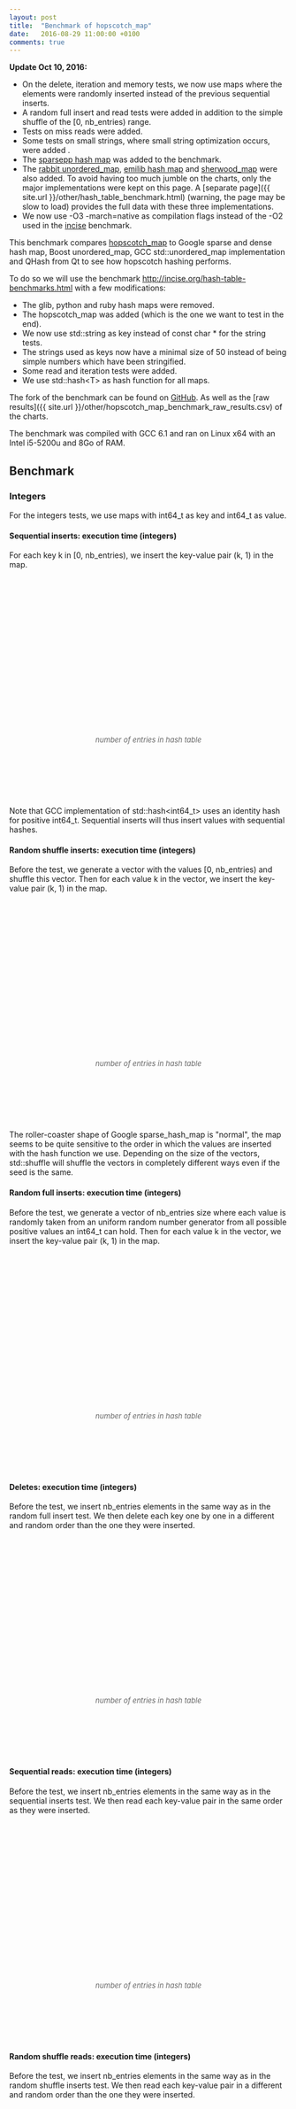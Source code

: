 ```yaml
---
layout: post
title:  "Benchmark of hopscotch_map"
date:   2016-08-29 11:00:00 +0100
comments: true
---
```


<script language="javascript" type="text/javascript" src="{{ site.url }}/js/jquery.min.js"></script>
<script language="javascript" type="text/javascript" src="{{ site.url }}/js/jquery.flot.min.js"></script>
<script>
    $("<div id='tooltip'></div>").css({
                                    position: "absolute",
                                    display: "none",
                                    border: "1px solid #fdd",
                                    padding: "2px",
                                    "background-color": "#fee",
                                    opacity: 0.80
                                  }).appendTo("body");
                
    series_settings = {
        lines: { show: true },
        points: { show: true }
    };

    grid_settings = { tickColor: '#ddd', hoverable: true };

    xaxis_settings = {
        tickFormatter: function(num, obj) { return parseInt(num/1000000) + 'M'; }
    };

    yaxis_runtime_settings = {
        tickFormatter: function(num, obj) { return (+num.toFixed(2)) + ' sec.'; }
    };

    yaxis_memory_settings = {
        tickFormatter: function(num, obj) { return parseInt(num/1024/1024) + 'MiB'; }
    };

    legend_settings = {
        position: 'nw',
        backgroundOpacity: 0
    };

    runtime_settings = {
        series: series_settings,
        grid: grid_settings,
        xaxis: xaxis_settings,
        yaxis: yaxis_runtime_settings,
        legend: legend_settings
    };

    memory_settings = {
        series: series_settings,
        grid: grid_settings,
        xaxis: xaxis_settings,
        yaxis: yaxis_memory_settings,
        legend: legend_settings
    };


    chart_data = {"delete-runtime": [{"data": [[2000000, 0.209878], [4000000, 0.46411], [6000000, 0.830682], [8000000, 1.060389], [10000000, 1.415887], [12000000, 1.849152], [14000000, 1.944194], [16000000, 2.270402], [18000000, 2.633844], [20000000, 3.005251], [22000000, 3.471948], [24000000, 3.974431], [26000000, 4.632071], [28000000, 4.12294], [30000000, 4.500424], [32000000, 4.853314], [34000000, 5.286075], [36000000, 5.726056], [38000000, 6.144938], [40000000, 6.666123]], "label": "Google sparsehash 2.0.2 sparse_hash_map"}, {"data": [[2000000, 0.066521], [4000000, 0.138801], [6000000, 0.200312], [8000000, 0.302029], [10000000, 0.327596], [12000000, 0.401621], [14000000, 0.490709], [16000000, 0.587192], [18000000, 0.667407], [20000000, 0.723484], [22000000, 0.811212], [24000000, 0.89288], [26000000, 0.983344], [28000000, 1.088691], [30000000, 1.17294], [32000000, 1.297524], [34000000, 1.476233], [36000000, 1.583493], [38000000, 1.66371], [40000000, 1.75941]], "label": "Google sparsehash 2.0.2 dense_hash_map"}, {"data": [[2000000, 0.736231], [4000000, 1.568399], [6000000, 2.41689], [8000000, 3.270547], [10000000, 4.161667], [12000000, 4.988601], [14000000, 5.853335], [16000000, 6.746709], [18000000, 7.830398], [20000000, 8.822551], [22000000, 9.640008], [24000000, 10.609755], [26000000, 11.652658], [28000000, 12.792967], [30000000, 13.760373], [32000000, 14.920986], [34000000, 16.06225], [36000000, 17.418712], [38000000, 19.86185], [40000000, 21.012589]], "label": "GCC 6.1 std::unordered_map"}, {"data": [[2000000, 0.764209], [4000000, 1.600802], [6000000, 2.44876], [8000000, 3.323816], [10000000, 4.363808], [12000000, 5.078928], [14000000, 6.080389], [16000000, 7.013219], [18000000, 8.054363], [20000000, 9.389742], [22000000, 10.17764], [24000000, 11.336529], [26000000, 13.139682], [28000000, 14.201394], [30000000, 15.318721], [32000000, 16.427062], [34000000, 17.560058], [36000000, 18.743324], [38000000, 19.961203], [40000000, 21.187589]], "label": "Boost 1.61 unordered_map"}, {"data": [[2000000, 0.884801], [4000000, 1.908684], [6000000, 2.988082], [8000000, 4.232189], [10000000, 5.194442], [12000000, 6.275224], [14000000, 7.331751], [16000000, 8.490766], [18000000, 10.08114], [20000000, 11.334391], [22000000, 12.594452], [24000000, 14.007586], [26000000, 15.253157], [28000000, 16.708611], [30000000, 18.278629], [32000000, 19.567358], [34000000, 21.837672], [36000000, 23.464966], [38000000, 24.866512], [40000000, 26.098767]], "label": "Qt 4.8 QHash"}, {"data": [[2000000, 0.286294], [4000000, 0.599163], [6000000, 0.742161], [8000000, 1.264363], [10000000, 1.410686], [12000000, 1.632836], [14000000, 1.770482], [16000000, 2.807083], [18000000, 3.028616], [20000000, 3.178692], [22000000, 3.337629], [24000000, 3.444827], [26000000, 3.614897], [28000000, 3.860627], [30000000, 4.201247], [32000000, 5.949562], [34000000, 6.20259], [36000000, 6.356764], [38000000, 6.57154], [40000000, 6.729453]], "label": "Hopscotch map 0.3.1 with H=62"}, {"data": [[2000000, 0.291701], [4000000, 0.634275], [6000000, 0.962819], [8000000, 1.442073], [10000000, 1.65347], [12000000, 2.04002], [14000000, 2.448267], [16000000, 2.891155], [18000000, 3.075637], [20000000, 3.449337], [22000000, 3.836534], [24000000, 4.255391], [26000000, 4.709483], [28000000, 5.160885], [30000000, 5.613255], [32000000, 6.172335], [34000000, 6.241668], [36000000, 6.664021], [38000000, 7.08008], [40000000, 7.548819]], "label": "Sparse hash map"}], 
            "deletestring-runtime": [{"data": [[2000000, 0.929608], [4000000, 2.042007], [6000000, 3.506909], [8000000, 4.540345], [10000000, 6.064068], [12000000, 7.603114], [14000000, 8.376787], [16000000, 9.807512], [18000000, 11.330832], [20000000, 12.813694], [22000000, 14.432921], [24000000, 16.213448]], "label": "Google sparsehash 2.0.2 sparse_hash_map"}, {"data": [[2000000, 0.815098], [4000000, 1.67945], [6000000, 2.640966], [8000000, 3.676555], [10000000, 4.680769], [12000000, 5.807075], [14000000, 6.901174], [16000000, 8.049992], [18000000, 8.983733], [20000000, 10.335732], [22000000, 11.31944], [24000000, 12.421711]], "label": "Google sparsehash 2.0.2 dense_hash_map"}, {"data": [[2000000, 1.263052], [4000000, 2.585291], [6000000, 4.016688], [8000000, 5.600713], [10000000, 7.236412], [12000000, 8.879664], [14000000, 10.548594], [16000000, 12.261842], [18000000, 14.218318], [20000000, 15.761456], [22000000, 17.298636], [24000000, 18.938329]], "label": "GCC 6.1 std::unordered_map"}, {"data": [[2000000, 1.249899], [4000000, 2.555792], [6000000, 3.967124], [8000000, 5.522402], [10000000, 7.101419], [12000000, 8.755285], [14000000, 10.370183], [16000000, 12.090129], [18000000, 13.660356], [20000000, 15.217798], [22000000, 16.842269], [24000000, 18.482206]], "label": "Boost 1.61 unordered_map"}, {"data": [[2000000, 1.763905], [4000000, 3.670084], [6000000, 5.718488], [8000000, 8.065771], [10000000, 10.411875], [12000000, 12.862906], [14000000, 15.462851], [16000000, 17.904197], [18000000, 20.183466], [20000000, 22.645055], [22000000, 25.053583], [24000000, 27.703683]], "label": "Qt 4.8 QHash"}, {"data": [[2000000, 1.516072], [4000000, 2.269065], [6000000, 3.339553], [8000000, 4.928447], [10000000, 6.057777], [12000000, 7.289329], [14000000, 8.42014], [16000000, 10.516948], [18000000, 11.574665], [20000000, 12.77133], [22000000, 13.852225], [24000000, 14.991269]], "label": "Hopscotch map 0.3.1 with H=62"}, {"data": [[2000000, 1.963798], [4000000, 4.200679], [6000000, 6.445424], [8000000, 9.245895], [10000000, 11.605144], [12000000, 14.2966], [14000000, 17.259573], [16000000, 20.222937], [18000000, 22.596107], [20000000, 24.610503], [22000000, 28.083997], [24000000, 30.919447]], "label": "Sparse hash map"}], 
            "readsmallstring-runtime": [{"data": [[2000000, 0.552565], [4000000, 1.178341], [6000000, 1.952946], [8000000, 2.565742], [10000000, 3.353623], [12000000, 4.303224], [14000000, 4.771151], [16000000, 5.677149], [18000000, 6.55365], [20000000, 7.540912], [22000000, 8.542435], [24000000, 9.606896]], "label": "Google sparsehash 2.0.2 sparse_hash_map"}, {"data": [[2000000, 0.465325], [4000000, 0.931643], [6000000, 1.384903], [8000000, 1.885168], [10000000, 2.458903], [12000000, 2.991437], [14000000, 3.599436], [16000000, 4.210893], [18000000, 4.876629], [20000000, 5.415788], [22000000, 6.025674], [24000000, 6.514309]], "label": "Google sparsehash 2.0.2 dense_hash_map"}, {"data": [[2000000, 0.864318], [4000000, 1.751546], [6000000, 2.605766], [8000000, 3.547799], [10000000, 4.369923], [12000000, 5.39045], [14000000, 6.459755], [16000000, 7.664111], [18000000, 8.729147], [20000000, 9.855871], [22000000, 10.983319], [24000000, 12.117137]], "label": "GCC 6.1 std::unordered_map"}, {"data": [[2000000, 0.829788], [4000000, 1.684756], [6000000, 2.466096], [8000000, 3.413368], [10000000, 4.149188], [12000000, 5.122644], [14000000, 6.225125], [16000000, 7.404279], [18000000, 8.265423], [20000000, 9.299562], [22000000, 10.478998], [24000000, 11.621879]], "label": "Boost 1.61 unordered_map"}, {"data": [[2000000, 0.686661], [4000000, 1.404111], [6000000, 2.039756], [8000000, 2.832178], [10000000, 3.433721], [12000000, 4.272385], [14000000, 5.166532], [16000000, 6.153419], [18000000, 6.693705], [20000000, 7.605356], [22000000, 8.772789], [24000000, 9.451792]], "label": "Qt 4.8 QHash"}, {"data": [[2000000, 0.438683], [4000000, 0.878404], [6000000, 1.359138], [8000000, 1.803265], [10000000, 2.294403], [12000000, 2.867336], [14000000, 3.482394], [16000000, 4.061053], [18000000, 4.817675], [20000000, 5.19906], [22000000, 5.984416], [24000000, 6.36174]], "label": "Hopscotch map 0.3.1 with H=62"}, {"data": [[2000000, 0.5637], [4000000, 1.210655], [6000000, 1.859551], [8000000, 2.527375], [10000000, 3.15412], [12000000, 3.859923], [14000000, 4.622148], [16000000, 5.393561], [18000000, 6.09367], [20000000, 6.88373], [22000000, 7.644033], [24000000, 8.384184]], "label": "Sparse hash map"}], 
            "randomfull-runtime": [{"data": [[2000000, 1.140319], [4000000, 2.499139], [6000000, 3.520353], [8000000, 5.414046], [10000000, 6.483972], [12000000, 7.826223], [14000000, 10.572194], [16000000, 11.607727], [18000000, 12.716013], [20000000, 14.287164], [22000000, 14.999346], [24000000, 16.201972], [26000000, 17.537057], [28000000, 22.621242], [30000000, 23.608129], [32000000, 24.749978], [34000000, 26.022497], [36000000, 27.041682], [38000000, 28.296838], [40000000, 29.548653]], "label": "Google sparsehash 2.0.2 sparse_hash_map"}, {"data": [[2000000, 0.203356], [4000000, 0.420357], [6000000, 0.707883], [8000000, 0.864526], [10000000, 1.30113], [12000000, 1.445428], [14000000, 1.595174], [16000000, 1.827423], [18000000, 2.501832], [20000000, 2.669511], [22000000, 2.882822], [24000000, 2.962609], [26000000, 3.137619], [28000000, 3.389673], [30000000, 3.481038], [32000000, 3.655907], [34000000, 4.986684], [36000000, 5.156634], [38000000, 5.35498], [40000000, 5.534486]], "label": "Google sparsehash 2.0.2 dense_hash_map"}, {"data": [[2000000, 0.68823], [4000000, 1.489745], [6000000, 2.537109], [8000000, 3.153528], [10000000, 4.767899], [12000000, 5.348193], [14000000, 5.940425], [16000000, 6.586349], [18000000, 9.438055], [20000000, 9.996415], [22000000, 10.58886], [24000000, 11.298886], [26000000, 11.895734], [28000000, 12.706275], [30000000, 13.285749], [32000000, 14.048428], [34000000, 14.777063], [36000000, 15.598122], [38000000, 21.201158], [40000000, 21.982676]], "label": "GCC 6.1 std::unordered_map"}, {"data": [[2000000, 0.93994], [4000000, 2.005561], [6000000, 2.649923], [8000000, 4.193686], [10000000, 4.838777], [12000000, 5.529881], [14000000, 8.132914], [16000000, 8.768495], [18000000, 9.436632], [20000000, 10.138709], [22000000, 10.966602], [24000000, 11.745084], [26000000, 16.861897], [28000000, 17.482904], [30000000, 18.642142], [32000000, 19.016761], [34000000, 19.568468], [36000000, 20.343067], [38000000, 21.239682], [40000000, 21.919682]], "label": "Boost 1.61 unordered_map"}, {"data": [[2000000, 0.570454], [4000000, 1.216962], [6000000, 2.115505], [8000000, 2.554176], [10000000, 3.977565], [12000000, 4.411768], [14000000, 4.927783], [16000000, 5.374886], [18000000, 8.104165], [20000000, 8.63224], [22000000, 9.014396], [24000000, 9.479359], [26000000, 10.107544], [28000000, 10.615592], [30000000, 11.166573], [32000000, 11.752248], [34000000, 17.607032], [36000000, 18.01355], [38000000, 18.420048], [40000000, 19.003807]], "label": "Qt 4.8 QHash"}, {"data": [[2000000, 0.320994], [4000000, 0.673956], [6000000, 0.870237], [8000000, 1.38556], [10000000, 1.58589], [12000000, 1.817029], [14000000, 2.124371], [16000000, 2.897629], [18000000, 3.138825], [20000000, 3.296296], [22000000, 3.548417], [24000000, 3.904095], [26000000, 4.271494], [28000000, 4.580918], [30000000, 5.090857], [32000000, 6.149357], [34000000, 6.337458], [36000000, 6.547467], [38000000, 6.832561], [40000000, 7.071122]], "label": "Hopscotch map 0.3.1 with H=62"}, {"data": [[2000000, 0.605367], [4000000, 1.324794], [6000000, 2.183085], [8000000, 2.84183], [10000000, 3.991269], [12000000, 4.621721], [14000000, 5.258182], [16000000, 5.974955], [18000000, 7.836446], [20000000, 8.440602], [22000000, 9.231557], [24000000, 9.630581], [26000000, 10.451086], [28000000, 11.282766], [30000000, 12.08852], [32000000, 12.518971], [34000000, 15.799223], [36000000, 16.30744], [38000000, 17.482235], [40000000, 17.696909]], "label": "Sparse hash map"}], 
            "insertsmallstring-runtime": [{"data": [[2000000, 2.414656], [4000000, 5.132982], [6000000, 7.077761], [8000000, 10.777995], [10000000, 12.683705], [12000000, 14.739623], [14000000, 21.293582], [16000000, 23.170686], [18000000, 25.287049], [20000000, 27.452065], [22000000, 29.797537], [24000000, 32.337851]], "label": "Google sparsehash 2.0.2 sparse_hash_map"}, {"data": [[2000000, 0.68671], [4000000, 1.396211], [6000000, 2.309752], [8000000, 2.834659], [10000000, 4.173954], [12000000, 4.715134], [14000000, 5.273342], [16000000, 5.870811], [18000000, 8.046838], [20000000, 8.631384], [22000000, 9.211064], [24000000, 9.846604]], "label": "Google sparsehash 2.0.2 dense_hash_map"}, {"data": [[2000000, 1.059226], [4000000, 2.218142], [6000000, 3.691179], [8000000, 4.650958], [10000000, 6.811331], [12000000, 7.706928], [14000000, 8.682338], [16000000, 9.665525], [18000000, 13.424607], [20000000, 14.433517], [22000000, 15.310369], [24000000, 16.424408]], "label": "GCC 6.1 std::unordered_map"}, {"data": [[2000000, 0.897647], [4000000, 1.867643], [6000000, 3.003531], [8000000, 3.861646], [10000000, 5.398176], [12000000, 6.20101], [14000000, 7.103598], [16000000, 8.019889], [18000000, 10.556649], [20000000, 11.343171], [22000000, 12.2581], [24000000, 13.274652]], "label": "Boost 1.61 unordered_map"}, {"data": [[2000000, 0.828754], [4000000, 1.734255], [6000000, 2.871819], [8000000, 3.581986], [10000000, 5.25871], [12000000, 5.929853], [14000000, 6.677729], [16000000, 7.400308], [18000000, 10.706476], [20000000, 11.291617], [22000000, 12.003095], [24000000, 12.761678]], "label": "Qt 4.8 QHash"}, {"data": [[2000000, 0.773211], [4000000, 1.595574], [6000000, 2.128523], [8000000, 3.249878], [10000000, 3.779533], [12000000, 4.369913], [14000000, 5.034488], [16000000, 6.693603], [18000000, 7.265434], [20000000, 7.880305], [22000000, 8.494513], [24000000, 9.147722]], "label": "Hopscotch map 0.3.1 with H=62"}, {"data": [[2000000, 1.187629], [4000000, 2.488521], [6000000, 3.962752], [8000000, 5.145581], [10000000, 7.143838], [12000000, 8.254044], [14000000, 9.512723], [16000000, 10.793963], [18000000, 13.758144], [20000000, 14.927178], [22000000, 16.156126], [24000000, 17.32663]], "label": "Sparse hash map"}], 
            "randomshufflerange-runtime": [{"data": [[2000000, 1.169284], [4000000, 2.549439], [6000000, 15.36252], [8000000, 5.615345], [10000000, 43.272239], [12000000, 43.586778], [14000000, 11.800752], [16000000, 12.624925], [18000000, 66.939802], [20000000, 134.136733], [22000000, 147.450174], [24000000, 130.905669], [26000000, 59.225202], [28000000, 25.813331], [30000000, 25.300054], [32000000, 26.006845], [34000000, 44.836272], [36000000, 188.901556], [38000000, 341.510025], [40000000, 435.934926]], "label": "Google sparsehash 2.0.2 sparse_hash_map"}, {"data": [[2000000, 0.177322], [4000000, 0.363225], [6000000, 0.616612], [8000000, 0.747727], [10000000, 1.110758], [12000000, 1.253781], [14000000, 1.392288], [16000000, 1.541789], [18000000, 2.101827], [20000000, 2.28471], [22000000, 2.422745], [24000000, 2.59263], [26000000, 2.713611], [28000000, 2.819357], [30000000, 2.989199], [32000000, 3.13611], [34000000, 4.081796], [36000000, 4.238324], [38000000, 4.430885], [40000000, 4.596178]], "label": "Google sparsehash 2.0.2 dense_hash_map"}, {"data": [[2000000, 0.470981], [4000000, 1.035042], [6000000, 1.87049], [8000000, 2.233025], [10000000, 3.431549], [12000000, 3.971618], [14000000, 4.399176], [16000000, 4.737544], [18000000, 6.328605], [20000000, 7.359193], [22000000, 7.885119], [24000000, 8.473495], [26000000, 9.063533], [28000000, 9.239174], [30000000, 9.620817], [32000000, 9.949016], [34000000, 10.26384], [36000000, 10.578928], [38000000, 14.173691], [40000000, 15.198856]], "label": "GCC 6.1 std::unordered_map"}, {"data": [[2000000, 0.685612], [4000000, 1.473428], [6000000, 1.889961], [8000000, 3.096836], [10000000, 3.593136], [12000000, 3.969222], [14000000, 5.974566], [16000000, 6.605612], [18000000, 7.087851], [20000000, 7.655403], [22000000, 8.355693], [24000000, 8.352914], [26000000, 11.217154], [28000000, 12.216734], [30000000, 13.178943], [32000000, 13.818562], [34000000, 14.431862], [36000000, 14.986834], [38000000, 15.477081], [40000000, 15.959527]], "label": "Boost 1.61 unordered_map"}, {"data": [[2000000, 0.429105], [4000000, 0.940034], [6000000, 1.728086], [8000000, 2.008704], [10000000, 3.318501], [12000000, 3.731786], [14000000, 3.94693], [16000000, 4.289869], [18000000, 6.610732], [20000000, 7.495692], [22000000, 7.39464], [24000000, 7.720227], [26000000, 8.043875], [28000000, 8.299782], [30000000, 8.589697], [32000000, 8.877077], [34000000, 13.780116], [36000000, 14.59798], [38000000, 14.807067], [40000000, 15.186507]], "label": "Qt 4.8 QHash"}, {"data": [[2000000, 0.242046], [4000000, 0.501019], [6000000, 0.702243], [8000000, 1.041939], [10000000, 1.203691], [12000000, 1.467118], [14000000, 1.590568], [16000000, 2.154623], [18000000, 2.16427], [20000000, 2.473497], [22000000, 2.652851], [24000000, 3.022852], [26000000, 2.96372], [28000000, 3.238821], [30000000, 3.456108], [32000000, 4.399836], [34000000, 4.357255], [36000000, 4.536364], [38000000, 4.817823], [40000000, 5.16101]], "label": "Hopscotch map 0.3.1 with H=62"}, {"data": [[2000000, 0.618025], [4000000, 1.371042], [6000000, 2.401666], [8000000, 2.923977], [10000000, 4.310632], [12000000, 5.00728], [14000000, 5.686272], [16000000, 6.170796], [18000000, 8.911973], [20000000, 9.318707], [22000000, 9.883574], [24000000, 10.868564], [26000000, 11.475813], [28000000, 11.603858], [30000000, 12.486358], [32000000, 13.213534], [34000000, 17.755819], [36000000, 18.271477], [38000000, 19.288466], [40000000, 19.372758]], "label": "Sparse hash map"}], 
            "insertsmallstring-memory": [{"data": [[2000000, 99569664], [4000000, 185716736], [6000000, 267223040], [8000000, 357744640], [10000000, 437493760], [12000000, 520892416], [14000000, 614342656], [16000000, 702607360], [18000000, 781815808], [20000000, 861024256], [22000000, 945639424], [24000000, 1027956736]], "label": "Google sparsehash 2.0.2 sparse_hash_map"}, {"data": [[2000000, 181182464], [4000000, 348954624], [6000000, 684498944], [8000000, 684498944], [10000000, 1355587584], [12000000, 1355587584], [14000000, 1355587584], [16000000, 1355587584], [18000000, 2697764864], [20000000, 2697764864], [22000000, 2697764864], [24000000, 2697764864]], "label": "Google sparsehash 2.0.2 dense_hash_map"}, {"data": [[2000000, 158539776], [4000000, 304230400], [6000000, 468148224], [8000000, 596152320], [10000000, 796950528], [12000000, 924954624], [14000000, 1052958720], [16000000, 1180962816], [18000000, 1457065984], [20000000, 1585070080], [22000000, 1713074176], [24000000, 1841078272]], "label": "GCC 6.1 std::unordered_map"}, {"data": [[2000000, 158179328], [4000000, 302825472], [6000000, 464384000], [8000000, 592388096], [10000000, 787501056], [12000000, 915505152], [14000000, 1043509248], [16000000, 1171513344], [18000000, 1433735168], [20000000, 1561739264], [22000000, 1689743360], [24000000, 1817747456]], "label": "Boost 1.61 unordered_map"}, {"data": [[2000000, 177815552], [4000000, 322596864], [6000000, 484155392], [8000000, 612159488], [10000000, 807272448], [12000000, 935276544], [14000000, 1063280640], [16000000, 1191284736], [18000000, 1453506560], [20000000, 1581510656], [22000000, 1709514752], [24000000, 1837518848]], "label": "Qt 4.8 QHash"}, {"data": [[2000000, 214761472], [4000000, 416088064], [6000000, 416088064], [8000000, 818741248], [10000000, 818741248], [12000000, 818741248], [14000000, 818741248], [16000000, 1624047616], [18000000, 1624047616], [20000000, 1624047616], [22000000, 1624047616], [24000000, 1624047616]], "label": "Hopscotch map 0.3.1 with H=62"}, {"data": [[2000000, 106725376], [4000000, 200163328], [6000000, 308641792], [8000000, 386498560], [10000000, 536006656], [12000000, 603996160], [14000000, 679690240], [16000000, 759844864], [18000000, 979382272], [20000000, 1058455552], [22000000, 1126985728], [24000000, 1194840064]], "label": "Sparse hash map"}], 
            "missreadstring-runtime": [{"data": [[2000000, 0.664993], [4000000, 1.536616], [6000000, 3.138712], [8000000, 2.823007], [10000000, 3.575091], [12000000, 5.807401], [14000000, 5.218832], [16000000, 6.601803], [18000000, 8.246512], [20000000, 10.144096], [22000000, 12.72518], [24000000, 15.885734]], "label": "Google sparsehash 2.0.2 sparse_hash_map"}, {"data": [[2000000, 0.692413], [4000000, 1.444973], [6000000, 2.014126], [8000000, 2.720125], [10000000, 3.161313], [12000000, 4.071672], [14000000, 5.140692], [16000000, 6.390943], [18000000, 6.412992], [20000000, 7.383863], [22000000, 8.427078], [24000000, 9.367822]], "label": "Google sparsehash 2.0.2 dense_hash_map"}, {"data": [[2000000, 0.958187], [4000000, 1.942616], [6000000, 2.724648], [8000000, 4.100819], [10000000, 4.491386], [12000000, 5.795009], [14000000, 7.230999], [16000000, 8.991613], [18000000, 8.25872], [20000000, 9.415263], [22000000, 10.836956], [24000000, 12.104631]], "label": "GCC 6.1 std::unordered_map"}, {"data": [[2000000, 0.90881], [4000000, 1.853067], [6000000, 2.605831], [8000000, 3.924289], [10000000, 4.311717], [12000000, 5.608952], [14000000, 7.001598], [16000000, 8.424292], [18000000, 7.933484], [20000000, 9.109898], [22000000, 10.485372], [24000000, 11.769151]], "label": "Boost 1.61 unordered_map"}, {"data": [[2000000, 0.720147], [4000000, 1.473553], [6000000, 2.122174], [8000000, 3.128004], [10000000, 3.570065], [12000000, 4.533469], [14000000, 5.562785], [16000000, 6.628784], [18000000, 6.447161], [20000000, 7.378198], [22000000, 8.324598], [24000000, 9.549149]], "label": "Qt 4.8 QHash"}, {"data": [[2000000, 0.615307], [4000000, 1.283723], [6000000, 2.003819], [8000000, 2.421824], [10000000, 2.936151], [12000000, 3.805354], [14000000, 4.798721], [16000000, 5.416383], [18000000, 6.350438], [20000000, 7.284892], [22000000, 8.283135], [24000000, 9.611998]], "label": "Hopscotch map 0.3.1 with H=62"}, {"data": [[2000000, 0.671117], [4000000, 1.49884], [6000000, 1.998302], [8000000, 2.776523], [10000000, 3.017204], [12000000, 3.922136], [14000000, 4.970323], [16000000, 6.256957], [18000000, 6.030766], [20000000, 6.973935], [22000000, 7.983061], [24000000, 9.074989]], "label": "Sparse hash map"}], 
            "iteration-runtime": [{"data": [[2000000, 0.024488], [4000000, 0.049231], [6000000, 0.069311], [8000000, 0.101397], [10000000, 0.124293], [12000000, 0.144957], [14000000, 0.19026], [16000000, 0.217052], [18000000, 0.239523], [20000000, 0.261292], [22000000, 0.282097], [24000000, 0.301925], [26000000, 0.322828], [28000000, 0.407169], [30000000, 0.434373], [32000000, 0.456859], [34000000, 0.478448], [36000000, 0.498846], [38000000, 0.520522], [40000000, 0.538978]], "label": "Google sparsehash 2.0.2 sparse_hash_map"}, {"data": [[2000000, 0.033812], [4000000, 0.06703], [6000000, 0.116902], [8000000, 0.134061], [10000000, 0.20757], [12000000, 0.233407], [14000000, 0.25442], [16000000, 0.267645], [18000000, 0.380416], [20000000, 0.412814], [22000000, 0.440151], [24000000, 0.46659], [26000000, 0.490398], [28000000, 0.50941], [30000000, 0.523853], [32000000, 0.533248], [34000000, 0.728313], [36000000, 0.761897], [38000000, 0.792281], [40000000, 0.821986]], "label": "Google sparsehash 2.0.2 dense_hash_map"}, {"data": [[2000000, 0.105153], [4000000, 0.222979], [6000000, 0.353373], [8000000, 0.491709], [10000000, 0.632652], [12000000, 0.736352], [14000000, 0.840489], [16000000, 0.964821], [18000000, 1.260051], [20000000, 1.391962], [22000000, 1.450128], [24000000, 1.553753], [26000000, 1.691478], [28000000, 1.811795], [30000000, 2.05918], [32000000, 2.107922], [34000000, 2.262745], [36000000, 2.466387], [38000000, 2.928686], [40000000, 3.04944]], "label": "GCC 6.1 std::unordered_map"}, {"data": [[2000000, 0.119513], [4000000, 0.250554], [6000000, 0.387882], [8000000, 0.519204], [10000000, 0.637469], [12000000, 0.767072], [14000000, 0.990748], [16000000, 1.107865], [18000000, 1.288793], [20000000, 1.393092], [22000000, 1.574976], [24000000, 1.726992], [26000000, 2.142606], [28000000, 2.26702], [30000000, 2.477874], [32000000, 2.576536], [34000000, 2.905742], [36000000, 2.992223], [38000000, 3.072564], [40000000, 3.238211]], "label": "Boost 1.61 unordered_map"}, {"data": [[2000000, 0.214863], [4000000, 0.443073], [6000000, 0.686074], [8000000, 0.903704], [10000000, 1.169356], [12000000, 1.400816], [14000000, 1.630797], [16000000, 1.955507], [18000000, 2.241979], [20000000, 2.679794], [22000000, 2.849404], [24000000, 3.163308], [26000000, 3.493961], [28000000, 3.786261], [30000000, 4.298347], [32000000, 4.632504], [34000000, 5.398159], [36000000, 5.432904], [38000000, 5.785703], [40000000, 6.12739]], "label": "Qt 4.8 QHash"}, {"data": [[2000000, 0.023079], [4000000, 0.046274], [6000000, 0.038529], [8000000, 0.092489], [10000000, 0.089236], [12000000, 0.07663], [14000000, 0.059511], [16000000, 0.184473], [18000000, 0.184366], [20000000, 0.17818], [22000000, 0.166778], [24000000, 0.153075], [26000000, 0.136448], [28000000, 0.118745], [30000000, 0.100525], [32000000, 0.368905], [34000000, 0.369655], [36000000, 0.36761], [38000000, 0.363339], [40000000, 0.355737]], "label": "Hopscotch map 0.3.1 with H=62"}, {"data": [[2000000, 0.01742], [4000000, 0.035832], [6000000, 0.065344], [8000000, 0.073803], [10000000, 0.119667], [12000000, 0.129659], [14000000, 0.145372], [16000000, 0.148276], [18000000, 0.219544], [20000000, 0.23487], [22000000, 0.259426], [24000000, 0.278757], [26000000, 0.289559], [28000000, 0.307771], [30000000, 0.319046], [32000000, 0.336105], [34000000, 0.444602], [36000000, 0.478028], [38000000, 0.509625], [40000000, 0.54177]], "label": "Sparse hash map"}], 
            "sequentialread-runtime": [{"data": [[2000000, 0.041791], [4000000, 0.083499], [6000000, 0.125266], [8000000, 0.167048], [10000000, 0.208738], [12000000, 0.2505], [14000000, 0.292319], [16000000, 0.333876], [18000000, 0.37564], [20000000, 0.417348], [22000000, 0.459223], [24000000, 0.501013], [26000000, 0.543121], [28000000, 0.584515], [30000000, 0.626044], [32000000, 0.668], [34000000, 0.711062], [36000000, 0.751327], [38000000, 0.793464], [40000000, 0.835433]], "label": "Google sparsehash 2.0.2 sparse_hash_map"}, {"data": [[2000000, 0.004155], [4000000, 0.008167], [6000000, 0.012134], [8000000, 0.016422], [10000000, 0.020365], [12000000, 0.024416], [14000000, 0.028538], [16000000, 0.032586], [18000000, 0.036556], [20000000, 0.040729], [22000000, 0.04479], [24000000, 0.048899], [26000000, 0.052983], [28000000, 0.056855], [30000000, 0.061385], [32000000, 0.064916], [34000000, 0.068815], [36000000, 0.073125], [38000000, 0.077424], [40000000, 0.081353]], "label": "Google sparsehash 2.0.2 dense_hash_map"}, {"data": [[2000000, 0.021676], [4000000, 0.043301], [6000000, 0.064967], [8000000, 0.08659], [10000000, 0.108248], [12000000, 0.129958], [14000000, 0.151624], [16000000, 0.173248], [18000000, 0.194876], [20000000, 0.216582], [22000000, 0.238065], [24000000, 0.259727], [26000000, 0.281341], [28000000, 0.303137], [30000000, 0.325017], [32000000, 0.346407], [34000000, 0.36813], [36000000, 0.38923], [38000000, 0.411319], [40000000, 0.432946]], "label": "GCC 6.1 std::unordered_map"}, {"data": [[2000000, 0.022173], [4000000, 0.044385], [6000000, 0.066625], [8000000, 0.088944], [10000000, 0.111101], [12000000, 0.133247], [14000000, 0.155812], [16000000, 0.177939], [18000000, 0.200093], [20000000, 0.222203], [22000000, 0.244454], [24000000, 0.266611], [26000000, 0.289393], [28000000, 0.31114], [30000000, 0.333506], [32000000, 0.355811], [34000000, 0.377935], [36000000, 0.400317], [38000000, 0.422128], [40000000, 0.444423]], "label": "Boost 1.61 unordered_map"}, {"data": [[2000000, 0.01559], [4000000, 0.0311], [6000000, 0.046626], [8000000, 0.062113], [10000000, 0.077615], [12000000, 0.093165], [14000000, 0.108655], [16000000, 0.124134], [18000000, 0.139701], [20000000, 0.155424], [22000000, 0.170769], [24000000, 0.186362], [26000000, 0.201705], [28000000, 0.217192], [30000000, 0.232832], [32000000, 0.248249], [34000000, 0.263758], [36000000, 0.279192], [38000000, 0.294782], [40000000, 0.310169]], "label": "Qt 4.8 QHash"}, {"data": [[2000000, 0.004022], [4000000, 0.007932], [6000000, 0.011863], [8000000, 0.015716], [10000000, 0.019602], [12000000, 0.023486], [14000000, 0.027413], [16000000, 0.031277], [18000000, 0.03524], [20000000, 0.039242], [22000000, 0.04303], [24000000, 0.046854], [26000000, 0.050799], [28000000, 0.054761], [30000000, 0.05864], [32000000, 0.062459], [34000000, 0.066386], [36000000, 0.070284], [38000000, 0.074223], [40000000, 0.078053]], "label": "Hopscotch map 0.3.1 with H=62"}, {"data": [[2000000, 0.011045], [4000000, 0.021994], [6000000, 0.032965], [8000000, 0.043803], [10000000, 0.054719], [12000000, 0.065829], [14000000, 0.076479], [16000000, 0.087634], [18000000, 0.099072], [20000000, 0.109346], [22000000, 0.120409], [24000000, 0.131388], [26000000, 0.1425], [28000000, 0.153566], [30000000, 0.164463], [32000000, 0.175767], [34000000, 0.186403], [36000000, 0.197906], [38000000, 0.207775], [40000000, 0.219075]], "label": "Sparse hash map"}], 
            "insertstring-runtime": [{"data": [[2000000, 10.300196], [4000000, 21.627107], [6000000, 31.674928], [8000000, 45.82873], [10000000, 55.137792], [12000000, 66.932391], [14000000, 88.81033], [16000000, 96.479334], [18000000, 105.876687], [20000000, 115.972262], [22000000, 128.249232], [24000000, 141.17767]], "label": "Google sparsehash 2.0.2 sparse_hash_map"}, {"data": [[2000000, 1.333537], [4000000, 2.711388], [6000000, 4.7897], [8000000, 5.690802], [10000000, 9.195735], [12000000, 9.967118], [14000000, 10.869524], [16000000, 11.68512], [18000000, 18.168423], [20000000, 18.949769], [22000000, 19.829936], [24000000, 20.813504]], "label": "Google sparsehash 2.0.2 dense_hash_map"}, {"data": [[2000000, 1.35128], [4000000, 2.78343], [6000000, 4.534351], [8000000, 5.785771], [10000000, 8.368487], [12000000, 9.601085], [14000000, 10.847494], [16000000, 12.219629], [18000000, 16.447941], [20000000, 17.680361], [22000000, 18.949532], [24000000, 20.207201]], "label": "GCC 6.1 std::unordered_map"}, {"data": [[2000000, 1.209955], [4000000, 2.459404], [6000000, 3.961151], [8000000, 5.08361], [10000000, 7.135984], [12000000, 8.28452], [14000000, 9.489194], [16000000, 10.715237], [18000000, 13.816718], [20000000, 15.000845], [22000000, 16.231944], [24000000, 17.367732]], "label": "Boost 1.61 unordered_map"}, {"data": [[2000000, 1.110305], [4000000, 2.289853], [6000000, 3.763644], [8000000, 4.752217], [10000000, 6.994582], [12000000, 7.92958], [14000000, 8.927862], [16000000, 9.990801], [18000000, 13.804528], [20000000, 14.758288], [22000000, 15.822674], [24000000, 16.775312]], "label": "Qt 4.8 QHash"}, {"data": [[2000000, 1.365758], [4000000, 2.876383], [6000000, 3.706879], [8000000, 6.144043], [10000000, 7.037388], [12000000, 7.887025], [14000000, 8.831226], [16000000, 12.933272], [18000000, 13.704051], [20000000, 14.62284], [22000000, 15.499411], [24000000, 16.470794]], "label": "Hopscotch map 0.3.1 with H=62"}, {"data": [[2000000, 1.636466], [4000000, 3.448146], [6000000, 5.705991], [8000000, 7.255116], [10000000, 10.663052], [12000000, 12.029463], [14000000, 13.526163], [16000000, 15.061587], [18000000, 20.705491], [20000000, 22.112618], [22000000, 23.57274], [24000000, 25.110255]], "label": "Sparse hash map"}], 
            "insertstring-memory": [{"data": [[2000000, 258379776], [4000000, 505241600], [6000000, 748408832], [8000000, 999780352], [10000000, 1244704768], [12000000, 1487736832], [14000000, 1771909120], [16000000, 1991016448], [18000000, 2236887040], [20000000, 2481541120], [22000000, 2724978688], [24000000, 2967199744]], "label": "Google sparsehash 2.0.2 sparse_hash_map"}, {"data": [[2000000, 347348992], [4000000, 683405312], [6000000, 1354706944], [8000000, 1354706944], [10000000, 2697039872], [12000000, 2697039872], [14000000, 2697039872], [16000000, 2697039872], [18000000, 5381300224], [20000000, 5381300224], [22000000, 5381300224], [24000000, 5381300224]], "label": "Google sparsehash 2.0.2 dense_hash_map"}, {"data": [[2000000, 316907520], [4000000, 622637056], [6000000, 946458624], [8000000, 1234501632], [10000000, 1595473920], [12000000, 1883381760], [14000000, 2171424768], [16000000, 2459467776], [18000000, 2895474688], [20000000, 3183517696], [22000000, 3471560704], [24000000, 3759468544]], "label": "GCC 6.1 std::unordered_map"}, {"data": [[2000000, 316461056], [4000000, 621281280], [6000000, 942878720], [8000000, 1230786560], [10000000, 1585938432], [12000000, 1873981440], [14000000, 2161889280], [16000000, 2449932288], [18000000, 2872193024], [20000000, 3160236032], [22000000, 3448143872], [24000000, 3736186880]], "label": "Boost 1.61 unordered_map"}, {"data": [[2000000, 336228352], [4000000, 640913408], [6000000, 962510848], [8000000, 1250553856], [10000000, 1605705728], [12000000, 1893613568], [14000000, 2181656576], [16000000, 2469699584], [18000000, 2891825152], [20000000, 3179868160], [22000000, 3467911168], [24000000, 3755819008]], "label": "Qt 4.8 QHash"}, {"data": [[2000000, 373166080], [4000000, 734396416], [6000000, 894435328], [8000000, 1457127424], [10000000, 1617031168], [12000000, 1777070080], [14000000, 1937108992], [16000000, 2902454272], [18000000, 3062358016], [20000000, 3222396928], [22000000, 3382435840], [24000000, 3542339584]], "label": "Hopscotch map 0.3.1 with H=62"}, {"data": [[2000000, 265560064], [4000000, 519307264], [6000000, 784445440], [8000000, 1026531328], [10000000, 1320263680], [12000000, 1556942848], [14000000, 1798082560], [16000000, 2041249792], [18000000, 2419474432], [20000000, 2628444160], [22000000, 2863636480], [24000000, 3101802496]], "label": "Sparse hash map"}], 
            "randomshufflerangeread-runtime": [{"data": [[2000000, 0.165425], [4000000, 0.347651], [6000000, 0.588575], [8000000, 0.79235], [10000000, 1.078972], [12000000, 1.283695], [14000000, 1.596828], [16000000, 1.927066], [18000000, 2.244026], [20000000, 2.455253], [22000000, 2.617861], [24000000, 2.916656], [26000000, 3.348889], [28000000, 3.489134], [30000000, 3.787956], [32000000, 4.638937], [34000000, 4.793398], [36000000, 4.760297], [38000000, 5.062439], [40000000, 5.774566]], "label": "Google sparsehash 2.0.2 sparse_hash_map"}, {"data": [[2000000, 0.053461], [4000000, 0.110563], [6000000, 0.170357], [8000000, 0.23132], [10000000, 0.291488], [12000000, 0.351089], [14000000, 0.411449], [16000000, 0.471686], [18000000, 0.548326], [20000000, 0.596556], [22000000, 0.680729], [24000000, 0.715935], [26000000, 0.773475], [28000000, 0.872237], [30000000, 0.946955], [32000000, 0.978531], [34000000, 1.020142], [36000000, 1.12116], [38000000, 1.157678], [40000000, 1.269689]], "label": "Google sparsehash 2.0.2 dense_hash_map"}, {"data": [[2000000, 0.133754], [4000000, 0.28], [6000000, 0.434221], [8000000, 0.574387], [10000000, 0.733151], [12000000, 0.941174], [14000000, 1.055545], [16000000, 1.186001], [18000000, 1.324865], [20000000, 1.513208], [22000000, 1.689628], [24000000, 1.884594], [26000000, 2.081624], [28000000, 2.236216], [30000000, 2.415217], [32000000, 2.657657], [34000000, 2.774585], [36000000, 3.019165], [38000000, 3.246078], [40000000, 3.552993]], "label": "GCC 6.1 std::unordered_map"}, {"data": [[2000000, 0.152984], [4000000, 0.317377], [6000000, 0.469873], [8000000, 0.669054], [10000000, 0.810241], [12000000, 0.968688], [14000000, 1.157222], [16000000, 1.402389], [18000000, 1.543156], [20000000, 1.753193], [22000000, 2.03784], [24000000, 2.146353], [26000000, 2.3893], [28000000, 2.655959], [30000000, 2.91493], [32000000, 3.180519], [34000000, 3.404221], [36000000, 3.641014], [38000000, 3.87078], [40000000, 4.127739]], "label": "Boost 1.61 unordered_map"}, {"data": [[2000000, 0.112366], [4000000, 0.231808], [6000000, 0.362963], [8000000, 0.481274], [10000000, 0.604112], [12000000, 0.741778], [14000000, 0.891948], [16000000, 1.033626], [18000000, 1.199075], [20000000, 1.42418], [22000000, 1.534069], [24000000, 1.770973], [26000000, 1.965727], [28000000, 2.154457], [30000000, 2.225821], [32000000, 2.535425], [34000000, 2.566655], [36000000, 2.891813], [38000000, 2.932344], [40000000, 3.098279]], "label": "Qt 4.8 QHash"}, {"data": [[2000000, 0.04433], [4000000, 0.091525], [6000000, 0.142628], [8000000, 0.188289], [10000000, 0.238945], [12000000, 0.285613], [14000000, 0.334411], [16000000, 0.395996], [18000000, 0.438201], [20000000, 0.490827], [22000000, 0.531588], [24000000, 0.597325], [26000000, 0.650281], [28000000, 0.70254], [30000000, 0.760138], [32000000, 0.823849], [34000000, 0.869206], [36000000, 0.963698], [38000000, 0.98935], [40000000, 1.135665]], "label": "Hopscotch map 0.3.1 with H=62"}, {"data": [[2000000, 0.087579], [4000000, 0.206265], [6000000, 0.351849], [8000000, 0.497833], [10000000, 0.646463], [12000000, 0.782431], [14000000, 0.925508], [16000000, 1.07442], [18000000, 1.225946], [20000000, 1.36851], [22000000, 1.538252], [24000000, 1.688713], [26000000, 1.839629], [28000000, 2.004131], [30000000, 2.2514], [32000000, 2.344258], [34000000, 2.522817], [36000000, 2.694514], [38000000, 2.943663], [40000000, 3.090741]], "label": "Sparse hash map"}], 
            "randomfull-memory": [{"data": [[2000000, 50208768], [4000000, 87019520], [6000000, 120135680], [8000000, 160509952], [10000000, 192544768], [12000000, 226742272], [14000000, 272207872], [16000000, 307757056], [18000000, 339656704], [20000000, 371556352], [22000000, 405889024], [24000000, 440221696], [26000000, 474284032], [28000000, 530886656], [30000000, 566706176], [32000000, 601985024], [34000000, 634830848], [36000000, 665919488], [38000000, 697413632], [40000000, 729853952]], "label": "Google sparsehash 2.0.2 sparse_hash_map"}, {"data": [[2000000, 80519168], [4000000, 147628032], [6000000, 281845760], [8000000, 281845760], [10000000, 550281216], [12000000, 550281216], [14000000, 550281216], [16000000, 550281216], [18000000, 1087152128], [20000000, 1087152128], [22000000, 1087152128], [24000000, 1087152128], [26000000, 1087152128], [28000000, 1087152128], [30000000, 1087152128], [32000000, 1087152128], [34000000, 2160893952], [36000000, 2160893952], [38000000, 2160893952], [40000000, 2160893952]], "label": "Google sparsehash 2.0.2 dense_hash_map"}, {"data": [[2000000, 94498816], [4000000, 176119808], [6000000, 276103168], [8000000, 340037632], [10000000, 477036544], [12000000, 540971008], [14000000, 605040640], [16000000, 668975104], [18000000, 881143808], [20000000, 945078272], [22000000, 1009147904], [24000000, 1073082368], [26000000, 1137152000], [28000000, 1201086464], [30000000, 1265156096], [32000000, 1329090560], [34000000, 1393160192], [36000000, 1457094656], [38000000, 1821908992], [40000000, 1885843456]], "label": "GCC 6.1 std::unordered_map"}, {"data": [[2000000, 134569984], [4000000, 255705088], [6000000, 351674368], [8000000, 497975296], [10000000, 593944576], [12000000, 690049024], [14000000, 886681600], [16000000, 982650880], [18000000, 1078620160], [20000000, 1174724608], [22000000, 1270693888], [24000000, 1366663168], [26000000, 1663959040], [28000000, 1759928320], [30000000, 1856032768], [32000000, 1952002048], [34000000, 2047971328], [36000000, 2143940608], [38000000, 2240045056], [40000000, 2336014336]], "label": "Boost 1.61 unordered_map"}, {"data": [[2000000, 145731584], [4000000, 258613248], [6000000, 388136960], [8000000, 484106240], [10000000, 647184384], [12000000, 743288832], [14000000, 839258112], [16000000, 935227392], [18000000, 1165414400], [20000000, 1261518848], [22000000, 1357488128], [24000000, 1453457408], [26000000, 1549426688], [28000000, 1645395968], [30000000, 1741500416], [32000000, 1837469696], [34000000, 2201874432], [36000000, 2297843712], [38000000, 2393948160], [40000000, 2489917440]], "label": "Qt 4.8 QHash"}, {"data": [[2000000, 114102272], [4000000, 214765568], [6000000, 214765568], [8000000, 416092160], [10000000, 416092160], [12000000, 416092160], [14000000, 416092160], [16000000, 818745344], [18000000, 818745344], [20000000, 818745344], [22000000, 818745344], [24000000, 818745344], [26000000, 818745344], [28000000, 818745344], [30000000, 818745344], [32000000, 1624051712], [34000000, 1624051712], [36000000, 1624051712], [38000000, 1624051712], [40000000, 1624051712]], "label": "Hopscotch map 0.3.1 with H=62"}, {"data": [[2000000, 54685696], [4000000, 96219136], [6000000, 146710528], [8000000, 178880512], [10000000, 251072512], [12000000, 280133632], [14000000, 311087104], [16000000, 344338432], [18000000, 453578752], [20000000, 488722432], [22000000, 518459392], [24000000, 546709504], [26000000, 576176128], [28000000, 608751616], [30000000, 641462272], [32000000, 675254272], [34000000, 853995520], [36000000, 893870080], [38000000, 930365440], [40000000, 964022272]], "label": "Sparse hash map"}], 
            "missreadsmallstring-runtime": [{"data": [[2000000, 0.426053], [4000000, 0.959532], [6000000, 1.861029], [8000000, 1.952004], [10000000, 2.686682], [12000000, 4.072887], [14000000, 3.639187], [16000000, 4.503373], [18000000, 5.474333], [20000000, 6.604957], [22000000, 7.982805], [24000000, 9.77653]], "label": "Google sparsehash 2.0.2 sparse_hash_map"}, {"data": [[2000000, 0.485264], [4000000, 1.012934], [6000000, 1.398114], [8000000, 1.93998], [10000000, 2.380714], [12000000, 2.978855], [14000000, 3.642009], [16000000, 4.351708], [18000000, 4.702717], [20000000, 5.296115], [22000000, 5.946161], [24000000, 6.597734]], "label": "Google sparsehash 2.0.2 dense_hash_map"}, {"data": [[2000000, 0.785292], [4000000, 1.589701], [6000000, 2.201166], [8000000, 3.196716], [10000000, 3.440216], [12000000, 4.427861], [14000000, 5.516429], [16000000, 6.680259], [18000000, 6.349334], [20000000, 7.370918], [22000000, 8.45386], [24000000, 9.582279]], "label": "GCC 6.1 std::unordered_map"}, {"data": [[2000000, 0.744488], [4000000, 1.504624], [6000000, 2.05694], [8000000, 3.04713], [10000000, 3.277648], [12000000, 4.223763], [14000000, 5.278368], [16000000, 6.418423], [18000000, 6.060734], [20000000, 7.06242], [22000000, 8.097743], [24000000, 9.183276]], "label": "Boost 1.61 unordered_map"}, {"data": [[2000000, 0.574903], [4000000, 1.171369], [6000000, 1.638308], [8000000, 2.386136], [10000000, 2.654634], [12000000, 3.385595], [14000000, 4.163279], [16000000, 5.022553], [18000000, 4.910423], [20000000, 5.659147], [22000000, 6.469891], [24000000, 7.257808]], "label": "Qt 4.8 QHash"}, {"data": [[2000000, 0.421091], [4000000, 0.853726], [6000000, 1.327839], [8000000, 1.714892], [10000000, 2.170374], [12000000, 2.690049], [14000000, 3.261099], [16000000, 3.736205], [18000000, 4.279362], [20000000, 4.852009], [22000000, 5.424069], [24000000, 6.040717]], "label": "Hopscotch map 0.3.1 with H=62"}, {"data": [[2000000, 0.434471], [4000000, 0.953798], [6000000, 1.348579], [8000000, 1.933405], [10000000, 2.218299], [12000000, 2.820905], [14000000, 3.501701], [16000000, 4.291105], [18000000, 4.219443], [20000000, 4.846375], [22000000, 5.443304], [24000000, 6.117477]], "label": "Sparse hash map"}], 
            "randomfullread-runtime": [{"data": [[2000000, 0.201786], [4000000, 0.442571], [6000000, 0.801471], [8000000, 1.001972], [10000000, 1.34624], [12000000, 1.787583], [14000000, 1.799529], [16000000, 2.236583], [18000000, 2.476356], [20000000, 2.851985], [22000000, 3.315689], [24000000, 3.797283], [26000000, 4.412353], [28000000, 3.783951], [30000000, 4.127763], [32000000, 4.513418], [34000000, 4.891973], [36000000, 5.329003], [38000000, 5.797793], [40000000, 6.419724]], "label": "Google sparsehash 2.0.2 sparse_hash_map"}, {"data": [[2000000, 0.073774], [4000000, 0.152175], [6000000, 0.21416], [8000000, 0.311668], [10000000, 0.361351], [12000000, 0.444554], [14000000, 0.547838], [16000000, 0.638821], [18000000, 0.689695], [20000000, 0.777919], [22000000, 0.874921], [24000000, 0.966528], [26000000, 1.091378], [28000000, 1.180489], [30000000, 1.291784], [32000000, 1.428877], [34000000, 1.640456], [36000000, 1.694034], [38000000, 1.797577], [40000000, 1.902183]], "label": "Google sparsehash 2.0.2 dense_hash_map"}, {"data": [[2000000, 0.211786], [4000000, 0.439304], [6000000, 0.612653], [8000000, 0.892228], [10000000, 0.993909], [12000000, 1.243139], [14000000, 1.516123], [16000000, 1.807014], [18000000, 1.810892], [20000000, 2.099501], [22000000, 2.372221], [24000000, 2.630182], [26000000, 2.930651], [28000000, 3.291281], [30000000, 3.632815], [32000000, 4.001568], [34000000, 4.426899], [36000000, 4.827701], [38000000, 4.78959], [40000000, 5.124943]], "label": "GCC 6.1 std::unordered_map"}, {"data": [[2000000, 0.226178], [4000000, 0.466813], [6000000, 0.767141], [8000000, 0.951724], [10000000, 1.244896], [12000000, 1.566538], [14000000, 1.692914], [16000000, 2.007952], [18000000, 2.333709], [20000000, 2.691294], [22000000, 3.103977], [24000000, 3.51766], [26000000, 3.737228], [28000000, 4.06589], [30000000, 4.458365], [32000000, 4.851645], [34000000, 5.248745], [36000000, 5.662756], [38000000, 6.099903], [40000000, 6.502901]], "label": "Boost 1.61 unordered_map"}, {"data": [[2000000, 0.160843], [4000000, 0.336227], [6000000, 0.500414], [8000000, 0.692512], [10000000, 0.780789], [12000000, 0.995376], [14000000, 1.217206], [16000000, 1.466324], [18000000, 1.539749], [20000000, 1.787146], [22000000, 2.126818], [24000000, 2.388711], [26000000, 2.576546], [28000000, 2.856542], [30000000, 3.147571], [32000000, 3.460987], [34000000, 3.394633], [36000000, 3.725251], [38000000, 3.891291], [40000000, 4.178475]], "label": "Qt 4.8 QHash"}, {"data": [[2000000, 0.06212], [4000000, 0.127051], [6000000, 0.227978], [8000000, 0.262501], [10000000, 0.358705], [12000000, 0.46907], [14000000, 0.610533], [16000000, 0.551853], [18000000, 0.642913], [20000000, 0.733801], [22000000, 0.846139], [24000000, 0.976224], [26000000, 1.125654], [28000000, 1.305436], [30000000, 1.54505], [32000000, 1.312328], [34000000, 1.425723], [36000000, 1.538437], [38000000, 1.647017], [40000000, 1.757836]], "label": "Hopscotch map 0.3.1 with H=62"}, {"data": [[2000000, 0.125999], [4000000, 0.289007], [6000000, 0.437303], [8000000, 0.622679], [10000000, 0.744688], [12000000, 0.927568], [14000000, 1.096343], [16000000, 1.294094], [18000000, 1.37073], [20000000, 1.536212], [22000000, 1.717253], [24000000, 1.893831], [26000000, 2.097211], [28000000, 2.301868], [30000000, 2.51206], [32000000, 2.750936], [34000000, 2.78643], [36000000, 2.985803], [38000000, 3.191543], [40000000, 3.425641]], "label": "Sparse hash map"}], 
            "randomfullmissread-runtime": [{"data": [[2000000, 0.138367], [4000000, 0.31345], [6000000, 0.831828], [8000000, 0.75716], [10000000, 1.210888], [12000000, 1.914851], [14000000, 1.305143], [16000000, 1.671793], [18000000, 2.134793], [20000000, 2.694222], [22000000, 3.533764], [24000000, 4.208045], [26000000, 5.475953], [28000000, 2.863778], [30000000, 3.295778], [32000000, 3.714148], [34000000, 4.201037], [36000000, 4.748122], [38000000, 5.355601], [40000000, 5.998356]], "label": "Google sparsehash 2.0.2 sparse_hash_map"}, {"data": [[2000000, 0.104504], [4000000, 0.21051], [6000000, 0.264117], [8000000, 0.426199], [10000000, 0.407403], [12000000, 0.555914], [14000000, 0.674238], [16000000, 0.88189], [18000000, 0.7779], [20000000, 0.900804], [22000000, 1.029736], [24000000, 1.164816], [26000000, 1.35782], [28000000, 1.518521], [30000000, 1.753243], [32000000, 1.984685], [34000000, 1.733398], [36000000, 1.862257], [38000000, 1.992396], [40000000, 2.124146]], "label": "Google sparsehash 2.0.2 dense_hash_map"}, {"data": [[2000000, 0.292296], [4000000, 0.604058], [6000000, 0.767926], [8000000, 1.291437], [10000000, 1.14456], [12000000, 1.536024], [14000000, 1.979458], [16000000, 2.497981], [18000000, 2.017364], [20000000, 2.391867], [22000000, 2.782101], [24000000, 3.236657], [26000000, 3.744709], [28000000, 4.312956], [30000000, 4.861309], [32000000, 5.443204], [34000000, 6.064986], [36000000, 6.717767], [38000000, 5.229488], [40000000, 5.691046]], "label": "GCC 6.1 std::unordered_map"}, {"data": [[2000000, 0.264208], [4000000, 0.54727], [6000000, 1.080949], [8000000, 1.112172], [10000000, 1.628765], [12000000, 2.209411], [14000000, 1.824616], [16000000, 2.349311], [18000000, 2.899799], [20000000, 3.519141], [22000000, 4.168908], [24000000, 4.884802], [26000000, 3.798106], [28000000, 4.292792], [30000000, 4.855233], [32000000, 5.452353], [34000000, 6.052524], [36000000, 6.729107], [38000000, 7.369939], [40000000, 8.053821]], "label": "Boost 1.61 unordered_map"}, {"data": [[2000000, 0.145284], [4000000, 0.29983], [6000000, 0.402256], [8000000, 0.615531], [10000000, 0.635374], [12000000, 0.835828], [14000000, 1.057131], [16000000, 1.310193], [18000000, 1.203688], [20000000, 1.425071], [22000000, 1.724548], [24000000, 1.913944], [26000000, 2.171422], [28000000, 2.452484], [30000000, 2.76403], [32000000, 3.059314], [34000000, 2.538034], [36000000, 2.728186], [38000000, 3.006484], [40000000, 3.271849]], "label": "Qt 4.8 QHash"}, {"data": [[2000000, 0.064852], [4000000, 0.133845], [6000000, 0.237395], [8000000, 0.281439], [10000000, 0.382295], [12000000, 0.487158], [14000000, 0.627482], [16000000, 0.567471], [18000000, 0.660845], [20000000, 0.762778], [22000000, 0.895575], [24000000, 1.012998], [26000000, 1.162358], [28000000, 1.326313], [30000000, 1.574245], [32000000, 1.360891], [34000000, 1.467439], [36000000, 1.576426], [38000000, 1.725264], [40000000, 1.820464]], "label": "Hopscotch map 0.3.1 with H=62"}, {"data": [[2000000, 0.11248], [4000000, 0.267882], [6000000, 0.356032], [8000000, 0.580526], [10000000, 0.56505], [12000000, 0.740899], [14000000, 0.956922], [16000000, 1.220004], [18000000, 1.028536], [20000000, 1.200491], [22000000, 1.370382], [24000000, 1.570651], [26000000, 1.778836], [28000000, 2.022748], [30000000, 2.283411], [32000000, 2.632383], [34000000, 2.110648], [36000000, 2.313818], [38000000, 2.529476], [40000000, 2.664987]], "label": "Sparse hash map"}], 
            "sequential-runtime": [{"data": [[2000000, 0.3432], [4000000, 0.637429], [6000000, 0.76049], [8000000, 1.28083], [10000000, 1.481978], [12000000, 1.679522], [14000000, 2.445372], [16000000, 2.565479], [18000000, 2.687473], [20000000, 2.796425], [22000000, 2.918616], [24000000, 3.025178], [26000000, 3.153149], [28000000, 4.647076], [30000000, 4.772514], [32000000, 4.892066], [34000000, 4.995069], [36000000, 5.12549], [38000000, 5.225652], [40000000, 5.347066]], "label": "Google sparsehash 2.0.2 sparse_hash_map"}, {"data": [[2000000, 0.066634], [4000000, 0.132564], [6000000, 0.249292], [8000000, 0.261832], [10000000, 0.479892], [12000000, 0.493971], [14000000, 0.506017], [16000000, 0.521687], [18000000, 0.941188], [20000000, 0.952544], [22000000, 0.966722], [24000000, 0.980182], [26000000, 0.996215], [28000000, 1.011925], [30000000, 1.022005], [32000000, 1.032555], [34000000, 1.854686], [36000000, 1.87057], [38000000, 1.882823], [40000000, 1.896933]], "label": "Google sparsehash 2.0.2 dense_hash_map"}, {"data": [[2000000, 0.156554], [4000000, 0.314826], [6000000, 0.508957], [8000000, 0.632574], [10000000, 0.901622], [12000000, 1.022377], [14000000, 1.135324], [16000000, 1.263852], [18000000, 1.691172], [20000000, 1.808755], [22000000, 1.931816], [24000000, 2.052531], [26000000, 2.171892], [28000000, 2.292764], [30000000, 2.41348], [32000000, 2.533137], [34000000, 2.642009], [36000000, 2.772284], [38000000, 3.515663], [40000000, 3.639029]], "label": "GCC 6.1 std::unordered_map"}, {"data": [[2000000, 0.187867], [4000000, 0.373729], [6000000, 0.508642], [8000000, 0.747013], [10000000, 0.879485], [12000000, 1.011218], [14000000, 1.358374], [16000000, 1.493731], [18000000, 1.626081], [20000000, 1.757673], [22000000, 1.886728], [24000000, 2.022873], [26000000, 2.57423], [28000000, 2.707901], [30000000, 2.843159], [32000000, 2.977806], [34000000, 3.106584], [36000000, 3.24255], [38000000, 3.376869], [40000000, 3.510383]], "label": "Boost 1.61 unordered_map"}, {"data": [[2000000, 0.112456], [4000000, 0.225118], [6000000, 0.358572], [8000000, 0.445903], [10000000, 0.625435], [12000000, 0.714222], [14000000, 0.804744], [16000000, 0.891842], [18000000, 1.160552], [20000000, 1.249155], [22000000, 1.338687], [24000000, 1.42644], [26000000, 1.512556], [28000000, 1.600486], [30000000, 1.688263], [32000000, 1.779654], [34000000, 2.229957], [36000000, 2.319996], [38000000, 2.405744], [40000000, 2.494798]], "label": "Qt 4.8 QHash"}, {"data": [[2000000, 0.098512], [4000000, 0.196222], [6000000, 0.207341], [8000000, 0.387107], [10000000, 0.399799], [12000000, 0.413516], [14000000, 0.427078], [16000000, 0.769922], [18000000, 0.783595], [20000000, 0.795659], [22000000, 0.806967], [24000000, 0.820998], [26000000, 0.836986], [28000000, 0.849374], [30000000, 0.865792], [32000000, 1.52578], [34000000, 1.544157], [36000000, 1.556881], [38000000, 1.569427], [40000000, 1.587227]], "label": "Hopscotch map 0.3.1 with H=62"}, {"data": [[2000000, 0.122754], [4000000, 0.242611], [6000000, 0.421511], [8000000, 0.48154], [10000000, 0.779292], [12000000, 0.839368], [14000000, 0.900322], [16000000, 0.962282], [18000000, 1.49016], [20000000, 1.550776], [22000000, 1.616022], [24000000, 1.676092], [26000000, 1.734477], [28000000, 1.797582], [30000000, 1.856903], [32000000, 1.920879], [34000000, 3.009821], [36000000, 3.070133], [38000000, 3.132341], [40000000, 3.191362]], "label": "Sparse hash map"}], 
            "readstring-runtime": [{"data": [[2000000, 0.953381], [4000000, 2.092036], [6000000, 3.640711], [8000000, 4.656746], [10000000, 6.281433], [12000000, 7.857803], [14000000, 8.472945], [16000000, 9.943334], [18000000, 11.495169], [20000000, 13.215576], [22000000, 15.008106], [24000000, 16.879205]], "label": "Google sparsehash 2.0.2 sparse_hash_map"}, {"data": [[2000000, 0.833094], [4000000, 1.734256], [6000000, 2.691894], [8000000, 3.819392], [10000000, 4.734988], [12000000, 5.875845], [14000000, 6.968016], [16000000, 8.13959], [18000000, 8.935262], [20000000, 10.095528], [22000000, 11.260319], [24000000, 12.495476]], "label": "Google sparsehash 2.0.2 dense_hash_map"}, {"data": [[2000000, 1.091437], [4000000, 2.216024], [6000000, 3.353437], [8000000, 4.759958], [10000000, 5.97834], [12000000, 7.402465], [14000000, 8.829067], [16000000, 10.354171], [18000000, 11.560063], [20000000, 12.937304], [22000000, 14.33421], [24000000, 15.673778]], "label": "GCC 6.1 std::unordered_map"}, {"data": [[2000000, 1.061433], [4000000, 2.156297], [6000000, 3.255598], [8000000, 4.619859], [10000000, 5.730448], [12000000, 7.157437], [14000000, 8.656589], [16000000, 10.197934], [18000000, 11.087026], [20000000, 12.450061], [22000000, 13.913942], [24000000, 15.333444]], "label": "Boost 1.61 unordered_map"}, {"data": [[2000000, 0.901547], [4000000, 1.841349], [6000000, 2.769848], [8000000, 3.924376], [10000000, 4.791341], [12000000, 5.980298], [14000000, 7.205769], [16000000, 8.507882], [18000000, 9.051985], [20000000, 10.25166], [22000000, 11.358094], [24000000, 12.550821]], "label": "Qt 4.8 QHash"}, {"data": [[2000000, 0.808384], [4000000, 1.659866], [6000000, 2.67444], [8000000, 3.674933], [10000000, 4.864581], [12000000, 5.949563], [14000000, 7.154459], [16000000, 7.947399], [18000000, 9.102708], [20000000, 10.501807], [22000000, 11.537584], [24000000, 12.731276]], "label": "Hopscotch map 0.3.1 with H=62"}, {"data": [[2000000, 0.958622], [4000000, 2.033971], [6000000, 3.089331], [8000000, 4.423617], [10000000, 5.461312], [12000000, 6.728148], [14000000, 8.077421], [16000000, 9.511397], [18000000, 10.465986], [20000000, 11.850898], [22000000, 13.195747], [24000000, 14.585658]], "label": "Sparse hash map"}], 
            "deletesmallstring-runtime": [{"data": [[2000000, 0.540115], [4000000, 1.162507], [6000000, 1.926947], [8000000, 2.539626], [10000000, 3.326661], [12000000, 4.281208], [14000000, 4.752239], [16000000, 5.628139], [18000000, 6.482781], [20000000, 7.445604], [22000000, 8.434937], [24000000, 9.518355]], "label": "Google sparsehash 2.0.2 sparse_hash_map"}, {"data": [[2000000, 0.45897], [4000000, 0.915543], [6000000, 1.361238], [8000000, 1.866455], [10000000, 2.442228], [12000000, 2.990671], [14000000, 3.559635], [16000000, 4.132708], [18000000, 4.818425], [20000000, 5.381275], [22000000, 5.92653], [24000000, 6.531726]], "label": "Google sparsehash 2.0.2 dense_hash_map"}, {"data": [[2000000, 1.088038], [4000000, 2.234462], [6000000, 3.398879], [8000000, 4.566088], [10000000, 5.787215], [12000000, 7.048403], [14000000, 8.456524], [16000000, 9.825335], [18000000, 11.558784], [20000000, 12.997621], [22000000, 14.421525], [24000000, 15.896977]], "label": "GCC 6.1 std::unordered_map"}, {"data": [[2000000, 1.01119], [4000000, 2.088911], [6000000, 3.119775], [8000000, 4.256103], [10000000, 5.316491], [12000000, 6.5378], [14000000, 7.820691], [16000000, 9.190696], [18000000, 10.603391], [20000000, 11.960951], [22000000, 13.434824], [24000000, 14.727864]], "label": "Boost 1.61 unordered_map"}, {"data": [[2000000, 1.214036], [4000000, 2.523252], [6000000, 3.856429], [8000000, 5.163888], [10000000, 6.586682], [12000000, 8.045095], [14000000, 9.566424], [16000000, 11.276638], [18000000, 13.097739], [20000000, 14.772053], [22000000, 16.374318], [24000000, 18.123879]], "label": "Qt 4.8 QHash"}, {"data": [[2000000, 0.686611], [4000000, 1.401032], [6000000, 1.90273], [8000000, 2.99607], [10000000, 3.49746], [12000000, 4.138575], [14000000, 4.770841], [16000000, 6.302374], [18000000, 6.89505], [20000000, 7.553108], [22000000, 8.196924], [24000000, 8.869902]], "label": "Hopscotch map 0.3.1 with H=62"}, {"data": [[2000000, 0.949582], [4000000, 1.975459], [6000000, 2.785148], [8000000, 4.199378], [10000000, 4.672194], [12000000, 5.904764], [14000000, 7.452959], [16000000, 8.888186], [18000000, 8.859517], [20000000, 10.178868], [22000000, 11.431247], [24000000, 12.987946]], "label": "Sparse hash map"}]}

            
            
        
    
    
    function plot_chart(dataset, chart_container, choices_container, chart_settings) {
        // Set colors
        var color = 0;
        $.each(dataset, function(key, val) {
            val.color = color;
            color++;
        });
        
        // Insert checkboxes 
        $.each(dataset, function(key, val) {
            $(choices_container).append( 
                    "<li><input type='checkbox' name='" + key +"' checked='checked' id='id" + key + "'></input>" +
                    "<label for='id" + key + "'>" + val.label + "</label></li>");
        });
        
        $(choices_container).find("input").click(plot_according_to_choices);
        
        function plot_according_to_choices() {
            var data = [];
            $(choices_container).find("input:checked").each(
                function () {
                    var key = $(this).attr("name");
                    if (key && dataset[key]) {
                            data.push(dataset[key]);
                    }
                }
            );

            if (data.length > 0) {
                $.plot(chart_container, data, chart_settings);
                
    
                $(chart_container).bind("plothover", function (event, pos, item) {
                    if (item) {
                        var x = item.datapoint[0];
                        var y = item.datapoint[1].toFixed(2);

                        $("#tooltip").html(y + " ; " + x)
                                     .css({top: item.pageY+5, left: item.pageX+5})
                                     .fadeIn(200);
                    } else {
                        $("#tooltip").hide();
                    }        
                });
            }
        }

        plot_according_to_choices()
    }

    $(function () {
        plot_chart(chart_data['sequential-runtime'], '#sequential-runtime', '#sequential-runtime-choices', runtime_settings);
        plot_chart(chart_data['sequentialread-runtime'], '#sequentialread-runtime', '#sequentialread-runtime-choices', runtime_settings);
        plot_chart(chart_data['randomshufflerange-runtime'], '#randomshufflerange-runtime', '#randomshufflerange-runtime-choices', runtime_settings);
        plot_chart(chart_data['randomshufflerangeread-runtime'], '#randomshufflerangeread-runtime', '#randomshufflerangeread-runtime-choices', runtime_settings);
        plot_chart(chart_data['randomfull-runtime'], '#randomfull-runtime', '#randomfull-runtime-choices', runtime_settings);
        plot_chart(chart_data['randomfullread-runtime'], '#randomfullread-runtime', '#randomfullread-runtime-choices', runtime_settings);
        plot_chart(chart_data['randomfullmissread-runtime'], '#randomfullmissread-runtime', '#randomfullmissread-runtime-choices', runtime_settings);
        plot_chart(chart_data['iteration-runtime'], '#iteration-runtime', '#iteration-runtime-choices', runtime_settings);
        plot_chart(chart_data['delete-runtime'], '#delete-runtime', '#delete-runtime-choices', runtime_settings);
        plot_chart(chart_data['randomfull-memory'], '#randomfull-memory', '#randomfull-memory-choices', memory_settings);
        plot_chart(chart_data['insertsmallstring-runtime'], '#insertsmallstring-runtime', '#insertsmallstring-runtime-choices', runtime_settings);
        plot_chart(chart_data['readsmallstring-runtime'], '#readsmallstring-runtime', '#readsmallstring-runtime-choices', runtime_settings);
        plot_chart(chart_data['missreadsmallstring-runtime'], '#missreadsmallstring-runtime', '#missreadsmallstring-runtime-choices', runtime_settings);
        plot_chart(chart_data['deletesmallstring-runtime'], '#deletesmallstring-runtime', '#deletesmallstring-runtime-choices', runtime_settings);
        plot_chart(chart_data['insertsmallstring-memory'], '#insertsmallstring-memory', '#insertsmallstring-memory-choices', memory_settings);
        plot_chart(chart_data['insertstring-runtime'], '#insertstring-runtime', '#insertstring-runtime-choices', runtime_settings);
        plot_chart(chart_data['readstring-runtime'], '#readstring-runtime', '#readstring-runtime-choices', runtime_settings);
        plot_chart(chart_data['missreadstring-runtime'], '#missreadstring-runtime', '#missreadstring-runtime-choices', runtime_settings);
        plot_chart(chart_data['deletestring-runtime'], '#deletestring-runtime', '#deletestring-runtime-choices', runtime_settings);
        plot_chart(chart_data['insertstring-memory'], '#insertstring-memory', '#insertstring-memory-choices', memory_settings);
    });
    
       
    
</script>

<style>
    div.chart {
        float: left;
        width: 100%;
        height: 300px;
    }
    .choices li {
        display: block;
        float: left;
        width: 50%;
    }
    div.xaxis-title {
        width: 100%;
        text-align: center;
        font-style: italic;
        font-size: small;
        color: #666;
    }
    div.chart-after-space {
        margin-bottom: 8.0em;
    }
</style>

**Update Oct 10, 2016:**

* On the delete, iteration and memory tests, we now use maps where the elements were randomly inserted instead of the previous sequential inserts.
* A random full insert and read tests were added in addition to the simple shuffle of the [0, nb_entries) range.
* Tests on miss reads were added.
* Some tests on small strings, where small string optimization occurs, were added .
* The [sparsepp hash map](https://github.com/greg7mdp/sparsepp) was added to the benchmark. 
* The [rabbit unordered_map](https://github.com/tjizep/rabbit), [emilib hash map](https://github.com/emilk/emilib) and [sherwood_map](https://github.com/skarupke/sherwood_map) were also added. To avoid having too much jumble on the charts, only the major implementations were kept on this page.  A [separate page]({{ site.url }}/other/hash_table_benchmark.html) (warning, the page may be slow to load) provides the full data with these three implementations.
* We now use -O3 -march=native as compilation flags instead of the -O2 used in the [incise](http://incise.org/hash-table-benchmarks.html) benchmark.



This benchmark compares [hopscotch_map](https://github.com/Tessil/hopscotch-map) to Google sparse and dense hash map, Boost unordered_map, GCC std::unordered_map implementation and QHash from Qt to see how hopscotch hashing performs.

To do so we will use the benchmark <http://incise.org/hash-table-benchmarks.html> with a few modifications:

* The glib, python and ruby hash maps were removed.
* The hopscotch_map was added (which is the one we want to test in the end).
* We now use std::string as key instead of const char * for the string tests.
* The strings used as keys now have a minimal size of 50 instead of being simple numbers which have been stringified. 
* Some read and iteration tests were added.
* We use std::hash\<T\> as hash function for all maps.

The fork of the benchmark can be found on [GitHub](https://github.com/Tessil/hash-table-shootout). As well as the [raw results]({{ site.url }}/other/hopscotch_map_benchmark_raw_results.csv) of the charts.

The benchmark was compiled with GCC 6.1 and ran on Linux x64 with an Intel i5-5200u and 8Go of RAM.

<h2>Benchmark</h2>

<h3>Integers</h3>
For the integers tests, we use maps with int64_t as key and int64_t as value.

<h4>Sequential inserts: execution time (integers)</h4>
For each key k in [0, nb_entries), we insert the key-value pair (k, 1) in the map.

<div class="chart" id="sequential-runtime"></div>
<div class="xaxis-title">number of entries in hash table</div>
<ul class="choices" id="sequential-runtime-choices"></ul>
<div class="chart-after-space"></div>

Note that GCC implementation of std::hash<int64_t> uses an identity hash for positive int64_t. Sequential inserts will thus insert values with sequential hashes.


<h4>Random shuffle inserts: execution time (integers)</h4>
Before the test, we generate a vector with the values [0, nb_entries) and shuffle this vector. 
Then for each value k in the vector, we insert the key-value pair (k, 1) in the map.

<div class="chart" id="randomshufflerange-runtime"></div>
<div class="xaxis-title">number of entries in hash table</div>
<ul class="choices" id="randomshufflerange-runtime-choices"></ul>
<div class="chart-after-space"></div>

The roller-coaster shape of Google sparse_hash_map is "normal", the map seems to be quite sensitive to the order in which the values are inserted with the hash function we use. Depending on the size of the vectors, std::shuffle will shuffle the vectors in completely different ways even if the seed is the same.



<h4>Random full inserts: execution time (integers)</h4>
Before the test, we generate a vector of nb_entries size where each value is randomly taken from an uniform random number generator from all possible positive values an int64_t can hold.
Then for each value k in the vector, we insert the key-value pair (k, 1) in the map.

<div class="chart" id="randomfull-runtime"></div>
<div class="xaxis-title">number of entries in hash table</div>
<ul class="choices" id="randomfull-runtime-choices"></ul>
<div class="chart-after-space"></div>


<h4>Deletes: execution time (integers)</h4>
Before the test, we insert nb_entries elements in the same way as in the random full insert test. 
We then delete each key one by one in a different and random order than the one they were inserted.

<div class="chart" id="delete-runtime"></div>
<div class="xaxis-title">number of entries in hash table</div>
<ul class="choices" id="delete-runtime-choices"></ul>
<div class="chart-after-space"></div>




<h4>Sequential reads: execution time (integers)</h4>
Before the test, we insert nb_entries elements in the same way as in the sequential inserts test. We then read each key-value pair in the same order as they were inserted.

<div class="chart" id="sequentialread-runtime"></div>
<div class="xaxis-title">number of entries in hash table</div>
<ul class="choices" id="sequentialread-runtime-choices"></ul>
<div class="chart-after-space"></div>




<h4>Random shuffle reads: execution time (integers)</h4>
Before the test, we insert nb_entries elements in the same way as in the random shuffle inserts test. 
We then read each key-value pair in a different and random order than the one they were inserted.

<div class="chart" id="randomshufflerangeread-runtime"></div>
<div class="xaxis-title">number of entries in hash table</div>
<ul class="choices" id="randomshufflerangeread-runtime-choices"></ul>
<div class="chart-after-space"></div>


<h4>Random full reads: execution time (integers)</h4>
Before the test, we insert nb_entries elements in the same way as in the random full inserts test. 
We then read each key-value pair in a different and random order than the one they were inserted.

<div class="chart" id="randomfullread-runtime"></div>
<div class="xaxis-title">number of entries in hash table</div>
<ul class="choices" id="randomfullread-runtime-choices"></ul>
<div class="chart-after-space"></div>


<h4>Random full miss reads: execution time (integers)</h4>
Before the test, we insert nb_entries elements in the same way as in the random full inserts test.
We then generate another vector of nb_entries random elements different from the inserted elements and we try to search for these unknown elements in the map.

<div class="chart" id="randomfullmissread-runtime"></div>
<div class="xaxis-title">number of entries in hash table</div>
<ul class="choices" id="randomfullmissread-runtime-choices"></ul>
<div class="chart-after-space"></div>




<h4>Iteration: execution time (integers)</h4>
Before the test, we insert nb_entries elements in the same way as in the random full inserts test. 
We then use the map iterators to read all the key-value pairs.

<div class="chart" id="iteration-runtime"></div>
<div class="xaxis-title">number of entries in hash table</div>
<ul class="choices" id="iteration-runtime-choices"></ul>
<div class="chart-after-space"></div>




<h4>Memory usage (integers)</h4>
Before the random full inserts benchmark finishes, we measure the memory that the benchmark is using.

<div class="chart" id="randomfull-memory"></div>
<div class="xaxis-title">number of entries in hash table</div>
<ul class="choices" id="randomfull-memory-choices"></ul>
<div class="chart-after-space"></div>






<h3>Small strings</h3>

For the small string tests, we use maps with std::string as key and int64_t as value. 

When we generate a string key, we stringify the entry number, [0, nb_entries). This result in a small string which doesn't need any heap allocation as GCC 6.1 will use small string optimization for any string smaller than 16 characters (which is our case for the range of strings we generate for the tests).


<h4>Inserts: execution time (small strings)</h4>
For each entry in the range  [0, nb_entries), we generate a string as key and insert it with the value 1.

<div class="chart" id="insertsmallstring-runtime"></div>
<div class="xaxis-title">number of entries in hash table</div>
<ul class="choices" id="insertsmallstring-runtime-choices"></ul>
<div class="chart-after-space"></div>




<h4>Deletes: execution time (small strings)</h4>
Before the test, we insert nb_entries elements in the map as in the inserts test. 
We then delete each key one by one in a different and random order than the one they were inserted.

<div class="chart" id="deletesmallstring-runtime"></div>
<div class="xaxis-title">number of entries in hash table</div>
<ul class="choices" id="deletesmallstring-runtime-choices"></ul>
<div class="chart-after-space"></div>




<h4>Reads: execution time (small strings)</h4>
Before the test, we insert nb_entries elements in the map as in the inserts test. 
We then read each key-value pair in a different and random order than the one they were inserted.

<div class="chart" id="readsmallstring-runtime"></div>
<div class="xaxis-title">number of entries in hash table</div>
<ul class="choices" id="readsmallstring-runtime-choices"></ul>
<div class="chart-after-space"></div>



<h4>Miss reads: execution time (small strings)</h4>
Before the test, for each entry in the range  [0, nb_entries), we generate a string as key and insert it with the value 1.
We then use the range [nb_entries, nb_entries*2) to generate the string keys and search for these unknown strings in the map.

<div class="chart" id="missreadsmallstring-runtime"></div>
<div class="xaxis-title">number of entries in hash table</div>
<ul class="choices" id="missreadsmallstring-runtime-choices"></ul>
<div class="chart-after-space"></div>




<h4>Memory usage (small strings)</h4>
Before the inserts benchmark finishes, we measure the memory that the benchmark is using.

<div class="chart" id="insertsmallstring-memory"></div>
<div class="xaxis-title">number of entries in hash table</div>
<ul class="choices" id="insertsmallstring-memory-choices"></ul>
<div class="chart-after-space"></div>








<h3>Strings</h3>

For the string tests, we use maps with std::string as key and int64_t as value. 

When we generate a string key, we stringify the entry number, [0, nb_entries), which we append to a string containing 50 times the letter 'a'. For example, we get something like "aaaaaaaaaaaaaaaaaaaaaaaaaaaaaaaaaaaaaaaaaaaaaaaaaa35" as key for the entry 35. The string is long enough so that GCC can't use small string optimization and has to store it in a heap allocated storage.


<h4>Inserts: execution time (strings)</h4>
For each entry in the range  [0, nb_entries), we generate a string as key and insert it with the value 1.

<div class="chart" id="insertstring-runtime"></div>
<div class="xaxis-title">number of entries in hash table</div>
<ul class="choices" id="insertstring-runtime-choices"></ul>
<div class="chart-after-space"></div>




<h4>Deletes: execution time (strings)</h4>
Before the test, we insert nb_entries elements in the map as in the inserts test. 
We then delete each key one by one in a different and random order than the one they were inserted.

<div class="chart" id="deletestring-runtime"></div>
<div class="xaxis-title">number of entries in hash table</div>
<ul class="choices" id="deletestring-runtime-choices"></ul>
<div class="chart-after-space"></div>




<h4>Reads: execution time (strings)</h4>
Before the test, we insert nb_entries elements in the map as in the inserts test. 
We then read each key-value pair in a different and random order than the one they were inserted.

<div class="chart" id="readstring-runtime"></div>
<div class="xaxis-title">number of entries in hash table</div>
<ul class="choices" id="readstring-runtime-choices"></ul>
<div class="chart-after-space"></div>

<h4>Miss reads: execution time (strings)</h4>
Before the test, for each entry in the range  [0, nb_entries), we generate a string as key and insert it with the value 1.
We then use the range [nb_entries, nb_entries*2) to generate the string keys and search for these unknown strings in the map.

<div class="chart" id="missreadstring-runtime"></div>
<div class="xaxis-title">number of entries in hash table</div>
<ul class="choices" id="missreadstring-runtime-choices"></ul>
<div class="chart-after-space"></div>



<h4>Memory usage (strings)</h4>
Before the inserts benchmark finishes, we measure the memory that the benchmark is using.

<div class="chart" id="insertstring-memory"></div>
<div class="xaxis-title">number of entries in hash table</div>
<ul class="choices" id="insertstring-memory-choices"></ul>
<div class="chart-after-space"></div>

<h2>Analysis</h2>

The hopscotch_map is doing well with integer and small string keys but not as much with bigger string keys. The main advantage of the hopscotch_map is its cache friendliness, when searching for a key on collision we go through the bucket array in a sequential order in memory, with only one cache line load in the best cases (if the key is in the first couple of neighbors depending on the size of the key, the value and the cache). With strings we lose this advantage as a big enough std::string holds pointers to a heap-allocated area. When comparing keys, we have to read this area incurring an extra cache-miss each time we want to compare the keys. If the key has pointers to other parts of the memory and we have to read them to compare the key with another one, hopscotch_map may not be the best choice as its memory overhead may not be worth it. 

For the integer and small string part, we can see that the hopscotch_map is able to hold its game against Google dense_hash_map. The hopscotch_map offers some advantages over the dense_hash_map when iterating through the map, but is not doing as good on delete, hopscotch_map has to modify two places on delete which may be in different cache lines. Both are performing way better than the other hash maps on this page (other hash maps are present [here]({{ site.url }}/other/hash_table_benchmark.html), slow load link) except for the memory usage where sparsepp and sparse_hash_map obviously remain the kings (with sparsepp offering an impressive balance between memory usage and speed).


More tests could be done with different hash functions. We are using the GCC implementation of std::hash as hash function in all tests for a fair comparison. Some other hash functions may give better results on some implementations. 

The benchmark was oriented toward hash maps. Better structures like tries could be used for the string mapping, but std::string is a familiar example to test bigger keys than int64_t and incurring a cache miss on comparison if big enough.

In conclusion, if the drawbacks of hopscotch_map are not a problem for you, it may be a good alternative to other hash maps if the key used by the map doesn't use pointers to other parts of the memory to check its equality with another key.

It offers comparable performances to dense_hash_map in these cases but without the need to reserve some values of the key to mark the key as deleted or empty.

